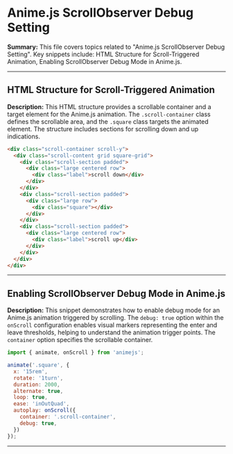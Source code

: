 # Anime.js ScrollObserver Debug Setting

**Summary:** This file covers topics related to "Anime.js ScrollObserver Debug Setting". Key snippets include: HTML Structure for Scroll-Triggered Animation, Enabling ScrollObserver Debug Mode in Anime.js.

---

## HTML Structure for Scroll-Triggered Animation

**Description:** This HTML structure provides a scrollable container and a target element for the Anime.js animation. The `.scroll-container` class defines the scrollable area, and the `.square` class targets the animated element.  The structure includes sections for scrolling down and up indications.

```html
<div class="scroll-container scroll-y">
  <div class="scroll-content grid square-grid">
    <div class="scroll-section padded">
      <div class="large centered row">
        <div class="label">scroll down</div>
      </div>
    </div>
    <div class="scroll-section padded">
      <div class="large row">
        <div class="square"></div>
      </div>
    </div>
    <div class="scroll-section padded">
      <div class="large centered row">
        <div class="label">scroll up</div>
      </div>
    </div>
  </div>
</div>
```

---

## Enabling ScrollObserver Debug Mode in Anime.js

**Description:** This snippet demonstrates how to enable debug mode for an Anime.js animation triggered by scrolling.  The `debug: true` option within the `onScroll` configuration enables visual markers representing the enter and leave thresholds, helping to understand the animation trigger points. The `container` option specifies the scrollable container.

```javascript
import { animate, onScroll } from 'animejs';

animate('.square', {
  x: '15rem',
  rotate: '1turn',
  duration: 2000,
  alternate: true,
  loop: true,
  ease: 'inOutQuad',
  autoplay: onScroll({
    container: '.scroll-container',
    debug: true,
  })
});
```

---
